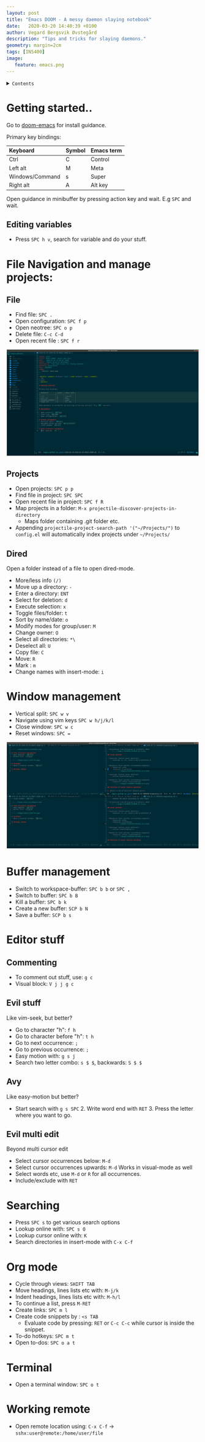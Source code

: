 ```yaml
---
layout: post
title: "Emacs DOOM - A messy daemon slaying notebook"
date:   2020-03-20 14:40:39 +0100
author: Vegard Bergsvik Øvstegård
description: "Tips and tricks for slaying daemons."
geometry: margin=2cm
tags: [IN5400]
image:
   feature: emacs.png
---
```


<details><summary markdown="span"><code>Contents</code></summary>
* TOC
{:toc}
</details>

# Getting started..

Go to [doom-emacs](https://github.com/hlissner/doom-emacs) for install guidance.

Primary key bindings:

| Keyboard        | Symbol | Emacs term |
|:----------------|:-------|------------|
| Ctrl            | C      | Control    |
| Left alt        | M      | Meta       |
| Windows/Command | s      | Super      |
| Right alt       | A      | Alt key    |

Open guidance in minibuffer by pressing action key and wait. E.g `SPC` and wait.

## Editing variables
* Press `SPC h v`, search for variable and do your stuff.

# File Navigation and manage projects: 
## File
* Find file: `SPC .`
* Open configuration: `SPC f p`
* Open neotree: `SPC o p`
* Delete file: `C-c C-d`
* Open recent file : `SPC f r`

![](../images/emacs/neotree.png)

## Projects
* Open projects: `SPC p p`
* Find file in project: `SPC SPC`
* Open recent file in project: `SPC f R`
* Map projects in a folder: `M-x projectile-discover-projects-in-directory`
    * Maps folder containing .git folder etc.
* Appending `projectile-project-search-path '("~/Projects/")` to `config.el` will
  automatically index projects under `~/Projects/`
  
## Dired
Open a folder instead of a file to open dired-mode.
* More/less info `(/)`
* Move up a directory: `-`
* Enter a directory: `ENT`
* Select for deletion: `d`
* Execute selection: `x`
* Toggle files/folder: `t`
* Sort by name/date: `o`
* Modify modes for group/user: `M`
* Change owner: `O`
* Select all directories: `*\`
* Deselect all: `U`
* Copy file: `C`
* Move: `R`
* Mark : `m`
* Change names with insert-mode: `i`
  
# Window management
* Vertical split: `SPC w v`
* Navigate using vim keys `SPC w h/j/k/l`
* Close window: `SPC w c`
* Reset windows: `SPC =`

![](../images/emacs/windowman.png)

# Buffer management
* Switch to workspace-buffer: `SPC b b` or `SPC ,`
* Switch to buffer: `SPC b B`
* Kill a buffer: `SPC b k`
* Create a new buffer: `SCP b N`
* Save a buffer: `SCP b s`

# Editor stuff

## Commenting

* To comment out stuff, use: `g c`
* Visual block: `V j j g c`

## Evil stuff

Like vim-seek, but better? 
* Go to character "h": `f h`
* Go to character before "h": `t h`
* Go to next occurrence: `;`
* Go to previous occurrence: `;`
* Easy motion with: `g s j`
* Search two letter combo: `s $ $`, backwards: `S $ $`

## Avy

Like easy-motion but better?
* Start search with `g s SPC`
    2. Write word end with `RET`
    3. Press the letter where you want to go.

## Evil multi edit

Beyond multi cursor edit
* Select cursor occurrences below: `M-d`
* Select cursor occurrences upwards: `M-d`
Works in visual-mode as well
* Select words etc, use `M-d` or `R` for all occurrences.
* Include/exclude with `RET`

# Searching

* Press `SPC s` to get various search options
* Lookup online with: `SPC s O`
* Lookup cursor online with: `K`
* Search directories in insert-mode with `C-x C-f`

# Org mode

* Cycle through views: `SHIFT TAB`
* Move headings, lines lists etc with: `M-j/k`
* Indent headings, lines lists etc with: `M-h/l`
* To continue a list, press `M-RET`
* Create links: `SPC m l`
* Create code snippets by : `<s TAB`
  * Evaluate code by pressing: `RET` or `C-c C-c` while cursor is inside the snippet.
* To-do hotkeys: `SPC m t`
* Open to-dos: `SPC o a t`
  
# Terminal

* Open a terminal window: `SPC o t`

# Working remote

* Open remote location using: `C-x C-f` -> `sshx:user@remote:/home/user/file`

